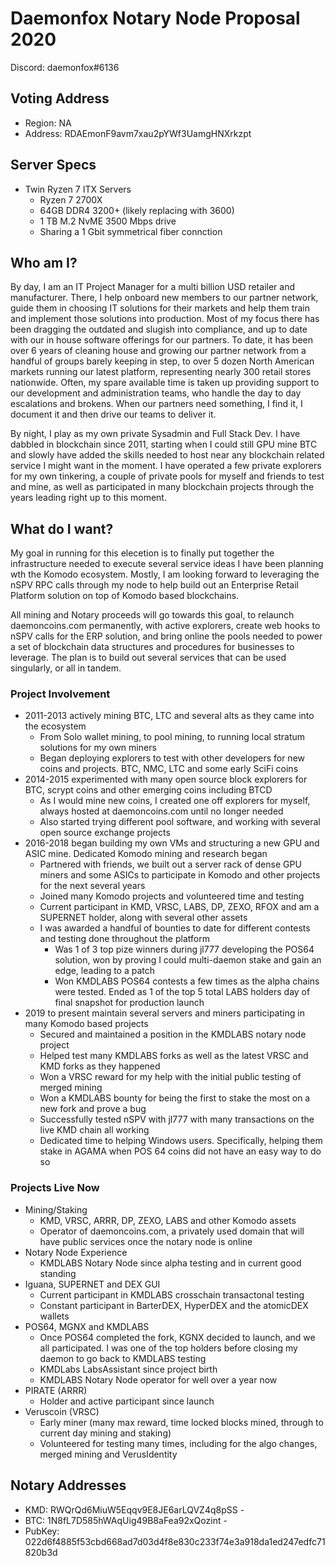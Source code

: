 # Daemonfox Notary Node Proposal 2020

Discord: daemonfox#6136

## Voting Address
- Region: NA
- Address: RDAEmonF9avm7xau2pYWf3UamgHNXrkzpt

## Server Specs
- Twin Ryzen 7 ITX Servers
	- Ryzen 7 2700X
	- 64GB DDR4 3200+ (likely replacing with 3600)
	- 1 TB M.2 NvME 3500 Mbps drive
	- Sharing a 1 Gbit symmetrical fiber connction

## Who am I?
By day, I am an IT Project Manager for a multi billion USD retailer and manufacturer. There, I help onboard new members to our partner network, guide them in choosing IT solutions for their markets and help them train and implement those solutions into production. Most of my focus there has been dragging the outdated and slugish into compliance, and up to date with our in house software offerings for our partners. To date, it has been over 6 years of cleaning house and growing our partner network from a handful of groups barely keeping in step, to over 5 dozen North American markets running our latest platform, representing nearly 300 retail stores nationwide. Often, my spare available time is taken up providing support to our development and administration teams, who handle the day to day escalations and brokens. When our partners need something, I find it, I document it and then drive our teams to deliver it.

By night, I play as my own private Sysadmin and Full Stack Dev. I have dabbled in blockchain since 2011, starting when I could still GPU mine BTC and slowly have added the skills needed to host near any blockchain related service I might want in the moment. I have operated a few private explorers for my own tinkering, a couple of private pools for myself and friends to test and mine, as well as participated in many blockchain projects through the years leading right up to this moment.

## What do I want?
My goal in running for this elecetion is to finally put together the infrastructure needed to execute several service ideas I have been planning wth the Komodo ecosystem. Mostly, I am looking forward to leveraging the nSPV RPC calls through my node to help build out an Enterprise Retail Platform solution on top of Komodo based blockchains.

All mining and Notary proceeds will go towards this goal, to relaunch daemoncoins.com permanently, with active explorers, create web hooks to nSPV calls for the ERP solution, and bring online the pools needed to power a set of blockchain data structures and procedures for businesses to leverage. The plan is to build out several services that can be used singularly, or all in tandem.

### Project Involvement
  - 2011-2013 actively mining BTC, LTC and several alts as they came into the ecosystem
    - From Solo wallet mining, to pool mining, to running local stratum solutions for my own miners
    - Began deploying explorers to test with other developers for new coins and projects. BTC, NMC, LTC and some early SciFi coins
  - 2014-2015 experimented with many open source block explorers for BTC, scrypt coins and other emerging coins including BTCD
    - As I would mine new coins, I created one off explorers for myself, always hosted at daemoncoins.com until no longer needed
    - Also started trying different pool software, and working with several open source exchange projects
  - 2016-2018 began building my own VMs and structuring a new GPU and ASIC mine. Dedicated Komodo mining and research began
    - Partnered with friends, we built out a server rack of dense GPU miners and some ASICs to participate in Komodo and other projects for the next several years
    - Joined many Komodo projects and volunteered time and testing
    - Current participant in KMD, VRSC, LABS, DP, ZEXO, RFOX and am a SUPERNET holder, along with several other assets
    - I was awarded a handful of bounties to date for different contests and testing done throughout the platform
	    - Was 1 of 3 top pize winners during jl777 developing the POS64 solution, won by proving I could multi-daemon stake and gain an edge, leading to a patch
	    - Won KMDLABS POS64 contests a few times as the alpha chains were tested. Ended as 1 of the top 5 total LABS holders day of final snapshot for production launch
  - 2019 to present maintain several servers and miners participating in many Komodo based projects
    - Secured and maintained a position in the KMDLABS notary node project
    - Helped test many KMDLABS forks as well as the latest VRSC and KMD forks as they happened
    - Won a VRSC reward for my help with the initial public testing of merged mining
    - Won a KMDLABS bounty for being the first to stake the most on a new fork and prove a bug
    - Successfully tested nSPV with jl777 with many transactions on the live KMD chain all working
    - Dedicated time to helping Windows users. Specifically, helping them stake in AGAMA when POS 64 coins did not have an easy way to do so

### Projects Live Now
  - Mining/Staking
    - KMD, VRSC, ARRR, DP, ZEXO, LABS and other Komodo assets
    - Operator of daemoncoins.com, a privately used domain that will have public services once the notary node is online
  - Notary Node Experience
	- KMDLABS Notary Node since alpha testing and in current good standing
  - Iguana, SUPERNET and DEX GUI
    - Current participant in KMDLABS crosschain transactonal testing
    - Constant participant in BarterDEX, HyperDEX and the atomicDEX wallets
  - POS64, MGNX and KMDLABS
    - Once POS64 completed the fork, KGNX decided to launch, and we all participated. I was one of the top holders before closing my daemon to go back to KMDLABS testing
	- KMDLabs LabsAssistant since project birth
    - KMDLABS Notary Node operator for well over a year now
  - PIRATE (ARRR)
    - Holder and active participant since launch
  - Veruscoin (VRSC)
	- Early miner (many max reward, time locked blocks mined, through to current day mining and staking)
	- Volunteered for testing many times, including for the algo changes, merged mining and VerusIdentity

## Notary Addresses
   - KMD: RWQrQd6MiuW5Eqqv9E8JE6arLQVZ4q8pSS                 -
   - BTC: 1N8fL7D585hWAqUig49B8aFea92xQozint                 -
   - PubKey: 022d6f4885f53cbd668ad7d03d4f8e830c233f74e3a918da1ed247edfc71820b3d
